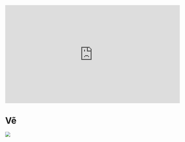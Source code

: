 <iframe width="560" height="315" src="https://www.youtube.com/embed/mbwTUqEMo4s?si=FSL3lJ1UCGT6BmBE" title="YouTube video player" frameborder="0" allow="accelerometer; autoplay; clipboard-write; encrypted-media; gyroscope; picture-in-picture; web-share" referrerpolicy="strict-origin-when-cross-origin" allowfullscreen></iframe>



# Vẽ 
![](https://i.imgur.com/qAsaa9p.png)
